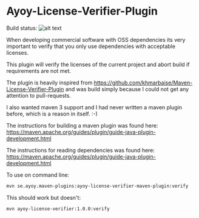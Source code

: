 # Ayoy-License-Verifier-Plugin

Build status: 
![alt text](https://travis-ci.org/AyoyAB/Ayoy-Maven-License-Verifier-Plugin.svg?branch=master "CI status")

When developing commercial software with OSS dependencies its
very important to verify that you only use dependencies with
acceptable licenses.

This plugin will verify the licenses of the current 
project and abort build if requirements are not met.

The plugin is heavily inspired from 
https://github.com/khmarbaise/Maven-License-Verifier-Plugin
and was build simply because I could not get any
attention to pull-requests. 

I also wanted maven 3 support and I had never written
a maven plugin before, which is a reason in itself. :-)

The instructions for building a maven plugin was found
here: 
https://maven.apache.org/guides/plugin/guide-java-plugin-development.html

The instructions for reading dependencies was found
here:
https://maven.apache.org/guides/plugin/guide-java-plugin-development.html

To use on command line:
```bash
mvn se.ayoy.maven-plugins:ayoy-license-verifier-maven-plugin:verify
```

This should work but doesn't:
```bash
mvn ayoy-license-verifier:1.0.0:verify
```
